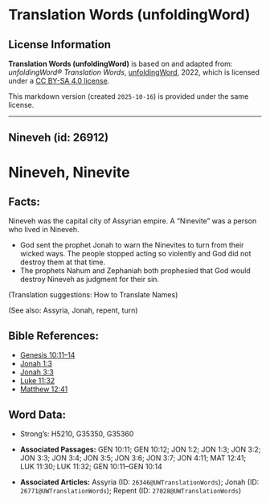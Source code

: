 # Translation Words (unfoldingWord)

## License Information

**Translation Words (unfoldingWord)** is based on and adapted from: _unfoldingWord® Translation Words_, [unfoldingWord](https://unfoldingword.org/utw), 2022, which is licensed under a [CC BY-SA 4.0 license](https://creativecommons.org/licenses/by-sa/4.0/legalcode.en).

This markdown version (created `2025-10-16`) is provided under the same license.



--------------------------------

## Nineveh (id: 26912)

Nineveh, Ninevite
=================

Facts:
------

Nineveh was the capital city of Assyrian empire. A “Ninevite” was a person who lived in Nineveh.

* God sent the prophet Jonah to warn the Ninevites to turn from their wicked ways. The people stopped acting so violently and God did not destroy them at that time.
* The prophets Nahum and Zephaniah both prophesied that God would destroy Nineveh as judgment for their sin.

(Translation suggestions: How to Translate Names)

(See also: Assyria, Jonah, repent, turn)

Bible References:
-----------------

* [Genesis 10:11–14](https://ref.ly/Gen10:11-Gen10:14)
* [Jonah 1:3](https://ref.ly/Jonah1:3)
* [Jonah 3:3](https://ref.ly/Jonah3:3)
* [Luke 11:32](https://ref.ly/Luke11:32)
* [Matthew 12:41](https://ref.ly/Matt12:41)

Word Data:
----------

* Strong’s: H5210, G35350, G35360

* **Associated Passages:** GEN 10:11; GEN 10:12; JON 1:2; JON 1:3; JON 3:2; JON 3:3; JON 3:4; JON 3:5; JON 3:6; JON 3:7; JON 4:11; MAT 12:41; LUK 11:30; LUK 11:32; GEN 10:11–GEN 10:14
* **Associated Articles:** Assyria (ID: `26346@UWTranslationWords`); Jonah (ID: `26771@UWTranslationWords`); Repent (ID: `27028@UWTranslationWords`)

